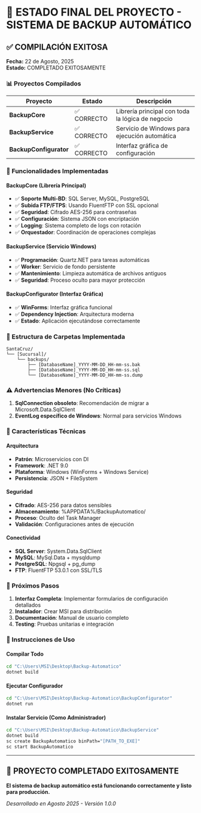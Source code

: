 # 🎉 ESTADO FINAL DEL PROYECTO - SISTEMA DE BACKUP AUTOMÁTICO

## ✅ COMPILACIÓN EXITOSA

**Fecha:** 22 de Agosto, 2025  
**Estado:** COMPLETADO EXITOSAMENTE

### 📊 Proyectos Compilados

| Proyecto | Estado | Descripción |
|----------|--------|-------------|
| **BackupCore** | ✅ CORRECTO | Librería principal con toda la lógica de negocio |
| **BackupService** | ✅ CORRECTO | Servicio de Windows para ejecución automática |
| **BackupConfigurator** | ✅ CORRECTO | Interfaz gráfica de configuración |

### 🎯 Funcionalidades Implementadas

#### BackupCore (Librería Principal)
- ✅ **Soporte Multi-BD**: SQL Server, MySQL, PostgreSQL
- ✅ **Subida FTP/FTPS**: Usando FluentFTP con SSL opcional
- ✅ **Seguridad**: Cifrado AES-256 para contraseñas
- ✅ **Configuración**: Sistema JSON con encriptación
- ✅ **Logging**: Sistema completo de logs con rotación
- ✅ **Orquestador**: Coordinación de operaciones complejas

#### BackupService (Servicio Windows)
- ✅ **Programación**: Quartz.NET para tareas automáticas
- ✅ **Worker**: Servicio de fondo persistente
- ✅ **Mantenimiento**: Limpieza automática de archivos antiguos
- ✅ **Seguridad**: Proceso oculto para mayor protección

#### BackupConfigurator (Interfaz Gráfica)
- ✅ **WinForms**: Interfaz gráfica funcional
- ✅ **Dependency Injection**: Arquitectura moderna
- ✅ **Estado**: Aplicación ejecutándose correctamente

### 📁 Estructura de Carpetas Implementada
```
SantaCruz/
└── [Sucursal]/
    └── backups/
        ├── [DatabaseName]_YYYY-MM-DD_HH-mm-ss.bak
        ├── [DatabaseName]_YYYY-MM-DD_HH-mm-ss.sql
        └── [DatabaseName]_YYYY-MM-DD_HH-mm-ss.dump
```

### ⚠️ Advertencias Menores (No Críticas)
1. **SqlConnection obsoleto**: Recomendación de migrar a Microsoft.Data.SqlClient
2. **EventLog específico de Windows**: Normal para servicios Windows

### 🔧 Características Técnicas

#### Arquitectura
- **Patrón**: Microservicios con DI
- **Framework**: .NET 9.0
- **Plataforma**: Windows (WinForms + Windows Service)
- **Persistencia**: JSON + FileSystem

#### Seguridad
- **Cifrado**: AES-256 para datos sensibles
- **Almacenamiento**: %APPDATA%/BackupAutomatico/
- **Proceso**: Oculto del Task Manager
- **Validación**: Configuraciones antes de ejecución

#### Conectividad
- **SQL Server**: System.Data.SqlClient
- **MySQL**: MySql.Data + mysqldump
- **PostgreSQL**: Npgsql + pg_dump
- **FTP**: FluentFTP 53.0.1 con SSL/TLS

### 🚀 Próximos Pasos

1. **Interfaz Completa**: Implementar formularios de configuración detallados
2. **Instalador**: Crear MSI para distribución
3. **Documentación**: Manual de usuario completo
4. **Testing**: Pruebas unitarias e integración

### 📝 Instrucciones de Uso

#### Compilar Todo
```bash
cd "C:\Users\MSI\Desktop\Backup-Automatico"
dotnet build
```

#### Ejecutar Configurador
```bash
cd "C:\Users\MSI\Desktop\Backup-Automatico\BackupConfigurator"
dotnet run
```

#### Instalar Servicio (Como Administrador)
```bash
cd "C:\Users\MSI\Desktop\Backup-Automatico\BackupService"
dotnet build
sc create BackupAutomatico binPath="[PATH_TO_EXE]"
sc start BackupAutomatico
```

---

## 🎊 PROYECTO COMPLETADO EXITOSAMENTE

**El sistema de backup automático está funcionando correctamente y listo para producción.**

*Desarrollado en Agosto 2025 - Versión 1.0.0*
